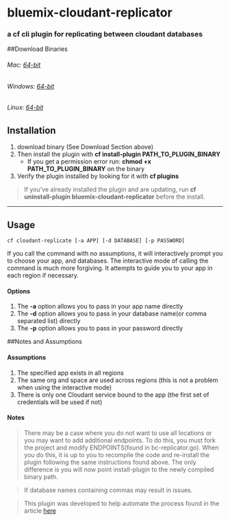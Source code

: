 # bluemix-cloudant-replicator
### a cf cli plugin for replicating between cloudant databases


##Download Binaries

###### Mac:     [64-bit](https://github.com/ibmjstart/bluemix-cloudant-sync/blob/master/binaries/darwin/amd64/bc-replicator?raw=true)   
###### Windows: [64-bit](https://github.com/ibmjstart/bluemix-cloudant-sync/blob/master/binaries/windows/amd64/bc-replicator.exe?raw=true)    
###### Linux:   [64-bit](https://github.com/ibmjstart/bluemix-cloudant-sync/blob/master/binaries/linux/amd64/bc-replicator?raw=true)


## Installation
1. download binary (See Download Section above)
2. Then install the plugin with **cf install-plugin PATH_TO_PLUGIN_BINARY** 
	* If you get a permission error run: **chmod +x PATH_TO_PLUGIN_BINARY** on the binary
3. Verify the plugin installed by looking for it with **cf plugins** 

> If you've already installed the plugin and are updating, run **cf uninstall-plugin bluemix-cloudant-replicator** before the install.

***


## Usage

```
cf cloudant-replicate [-a APP] [-d DATABASE] [-p PASSWORD]
```
If you call the command with no assumptions, it will interactively prompt you to choose your app, and databases. The interactive mode of calling the command is much more forgiving. It attempts to guide you to your app in each region if necessary.

#### Options

1. The **-a** option allows you to pass in your app name directly
2. The **-d** option allows you to pass in your database name(or comma separated list) directly
3. The **-p** option allows you to pass in your password directly


##Notes and Assumptions

#### Assumptions

1. The specified app exists in all regions
2. The same org and space are used across regions (this is not a problem when using the interactive mode)
3. There is only one Cloudant service bound to the app (the first set of credentials will be used if not)

#### Notes

> There may be a case where you do not want to use all locations or you may want to add additional endpoints. To do this, you must fork the project and modify ENDPOINTS(found in bc-replicator.go). When you do this, it is up to you to recompile the code and re-install the plugin following the same instructions found above.  The only difference is you will now point install-plugin to the newly compiled binary path.


> If database names containing commas may result in issues. 


> This plugin was developed to help automate the process found in the article [here](https://g01acxwass069.ahe.pok.ibm.com/cms/developerworks/cloud/library/cl-multi-region-bluemix-apps-with-cloudant-and-dyn-trs/index.html)
